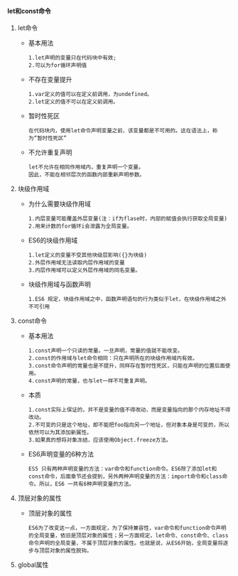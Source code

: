 #### let和const命令



1. let命令

   * 基本用法

     ```
     1.let声明的变量只在代码块中有效;
     2.可以为for循环声明值
     ```

   * 不存在变量提升

     ```
     1.var定义的值可以在定义前调用，为undefined。
     2.let定义的值不可以在定义前调用。
     ```

   * 暂时性死区

     ```
     在代码块内，使用let命令声明变量之前，该变量都是不可用的。这在语法上，称为“暂时性死区”
     ```

   * 不允许重复声明

     ```
     let不允许在相同作用域内，重复声明一个变量。
     因此，不能在相邻层次的函数内部重新声明参数。
     ```

2. 块级作用域

   * 为什么需要块级作用域

     ```
     1.内层变量可能覆盖外层变量(注：if为flase时，内部的赋值会执行获取全局变量)
     2.用来计数的for循环i会泄露为全局变量。
     ```

   * ES6的块级作用域

     ```
     1.let定义的变量不受其他块级层影响({}为块级)
     2.外层作用域无法读取内层作用域的变量
     3.内层作用域可以定义外层作用域的同名变量。
     ```

   * 块级作用域与函数声明

     ```
     1.ES6 规定，块级作用域之中，函数声明语句的行为类似于let，在块级作用域之外不可引用
     ```

3. const命令

   * 基本用法

     ```
     1.const声明一个只读的常量。一旦声明，常量的值就不能改变。
     2.const的作用域与let命令相同：只在声明所在的块级作用域内有效。
     3.const命令声明的常量也是不提升，同样存在暂时性死区，只能在声明的位置后面使用。
     4.const声明的常量，也与let一样不可重复声明。
     ```

   * 本质

     ```
     1.const实际上保证的，并不是变量的值不得改动，而是变量指向的那个内存地址不得改动。
     2.不可变的只是这个地址，即不能把foo指向另一个地址，但对象本身是可变的，所以依然可以为其添加新属性。
     3.如果真的想将对象冻结，应该使用Object.freeze方法。
     ```

   * ES6声明变量的6种方法

     ```
     ES5 只有两种声明变量的方法：var命令和function命令。ES6除了添加let和const命令，后面章节还会提到，另外两种声明变量的方法：import命令和class命令。所以，ES6 一共有6种声明变量的方法。
     ```

4. 顶层对象的属性

   * 顶层对象的属性

     ```
     ES6为了改变这一点，一方面规定，为了保持兼容性，var命令和function命令声明的全局变量，依旧是顶层对象的属性；另一方面规定，let命令、const命令、class命令声明的全局变量，不属于顶层对象的属性。也就是说，从ES6开始，全局变量将逐步与顶层对象的属性脱钩。
     ```

5. global属性

